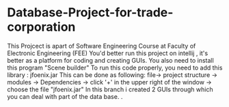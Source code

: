 # Database-Project-for-trade-corporation
This Projcect is apart of Software Engineering Course at Faculty of Electronic Engineering (FEE)
You'd better run this project on intellij , it's better as a platform for coding and creating GUIs. You also need to install this program "Scene builder"
To run this code properly, you need to add this library : jfoenix.jar 
This can be done as following: file-> project structure -> modules -> Dependencies -> click '+' in the upper right of the window -> choose the file "jfoenix.jar"
In this branch i created 2 GUIs through which you can deal with part of the data base. 
.   
